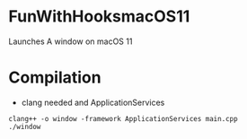 # FunWithHooksmacOS11
Launches A window on macOS 11

# Compilation
- clang needed and ApplicationServices
```
clang++ -o window -framework ApplicationServices main.cpp
./window
```
